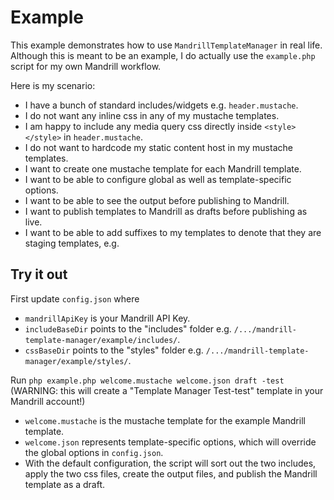 Example
=======

This example demonstrates how to use `MandrillTemplateManager` in real life. Although this is meant to be an example, I do actually use the `example.php` script for my own Mandrill workflow.

Here is my scenario:

 * I have a bunch of standard includes/widgets e.g. `header.mustache`.
 * I do not want any inline css in any of my mustache templates.
 * I am happy to include any media query css directly inside `<style></style>` in `header.mustache`.
 * I do not want to hardcode my static content host in my mustache templates.
 * I want to create one mustache template for each Mandrill template.
 * I want to be able to configure global as well as template-specific options.
 * I want to be able to see the output before publishing to Mandrill.
 * I want to publish templates to Mandrill as drafts before publishing as live.
 * I want to be able to add suffixes to my templates to denote that they are staging templates, e.g.

Try it out
----------

First update `config.json` where

 * `mandrillApiKey` is your Mandrill API Key.
 * `includeBaseDir` points to the "includes" folder e.g. `/.../mandrill-template-manager/example/includes/`.
 * `cssBaseDir` points to the "styles" folder e.g. `/.../mandrill-template-manager/example/styles/`.

Run `php example.php welcome.mustache welcome.json draft -test` (WARNING: this will create a "Template Manager Test-test" template in your Mandrill account!)

 * `welcome.mustache` is the mustache template for the example Mandrill template.
 * `welcome.json` represents template-specific options, which will override the global options in `config.json`.
 * With the default configuration, the script will sort out the two includes, apply the two css files, create the output files, and publish the Mandrill template as a draft.
